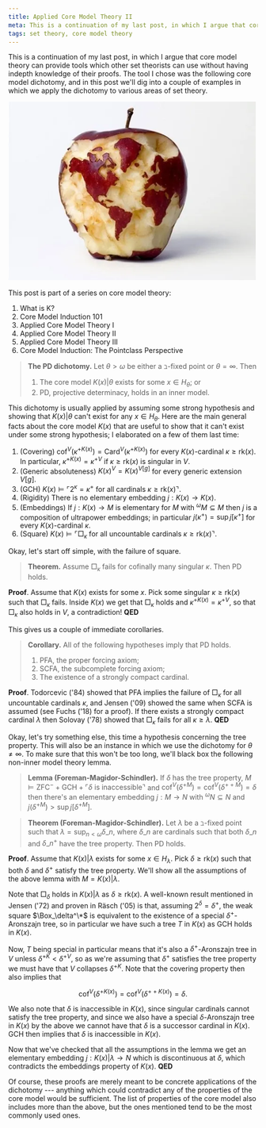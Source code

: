 ```yaml
---
title: Applied Core Model Theory II
meta: This is a continuation of my last post, in which I argue that core model theory can provide tools which other set theorists can use without having indepth knowledge of their proofs. The tool I chose was the following core model dichotomy, and in this post we'll dig into a couple of examples in which we apply the dichotomy to various areas of set theory.
tags: set theory, core model theory
---
```


This is a continuation of my last post, in which I argue that core model theory can
provide tools which other set theorists can use without having indepth knowledge of
their proofs. The tool I chose was the following core model dichotomy, and in this post
we'll dig into a couple of examples in which we apply the dichotomy to various areas of
set theory.

<img
  src="/src/assets/img/applied-core-model-theory-ii.webp"
  alt="A picture of an apple partially eaten, where the skin remaining resembles the earth"
  style="width: min(500px, 100%);"
  class="invert-on-darkmode centered-image"
/>

This post is part of a series on core model theory:

1. <router-link to="/posts/2017-04-26-what-is-k">What is K?</router-link>
2. <router-link to="2018-05-10-core-model-induction-101">Core Model Induction
   101</router-link>
3. <router-link to="2018-10-22-applied-core-model-theory-i">Applied Core Model
   Theory I</router-link>
4. Applied Core Model Theory II
5. <router-link to="2018-11-26-applied-core-model-theory-iii">Applied Core Model
   Theory III</router-link>
6. <router-link to="2019-03-31-core-model-induction-the-pointclass-perspective">Core
   Model Induction: The Pointclass Perspective</router-link>

> **The PD dichotomy.** Let $\theta>\omega$ be either a $\beth$-fixed point or
> $\theta=\infty$. Then
>
> 1. The core model $K(x)|\theta$ exists for some $x\in H_\theta$; or
> 2. $\textsf{PD}$, projective determinacy, holds in an inner model.

This dichotomy is usually applied by assuming some strong hypothesis and showing that
$K(x)|\theta$ can't exist for any $x\in H_\theta$. Here are the main general facts
about the core model $K(x)$ that are useful to show that it can't exist under some
strong hypothesis; I elaborated on a few of them last time:

1. (Covering) $\text{cof}^V(\kappa^{+K(x)})=\text{Card}^V(\kappa^{+K(x)})$ for every
   $K(x)$-cardinal $\kappa\geq\text{rk}(x)$. In particular,
   $\kappa^{+K(x)}=\kappa^{+V}$ if $\kappa\geq\text{rk}(x)$ is singular in $V$.
2. (Generic absoluteness) $K(x)^V=K(x)^{V[g]}$ for every generic extension $V[g]$.
3. (GCH) $K(x)\models\ulcorner 2^\kappa=\kappa^+\text{ for all cardinals
   }\kappa\geq\text{rk}(x)\urcorner$.
4. (Rigidity) There is no elementary embedding $j:K(x)\to K(x)$.
5. (Embeddings) If $j:K(x)\to M$ is elementary for $M$ with ${^\omega}{M}\subseteq M$
   then $j$ is a composition of ultrapower embeddings; in particular $j(\kappa^+)=\sup
   j[\kappa^+]$ for every $K(x)$-cardinal $\kappa$.
6. (Square) $K(x)\models\ulcorner\Box_\kappa\text{ for all uncountable cardinals
   }\kappa\geq\text{rk}(x)\urcorner$.

Okay, let's start off simple, with the failure of square.

> **Theorem.** Assume $\Box_\kappa$ fails for cofinally many singular $\kappa$. Then
> $\textsf{PD}$ holds.

**Proof**. Assume that $K(x)$ exists for some $x$. Pick some singular
$\kappa\geq\text{rk}(x)$ such that $\Box_\kappa$ fails. Inside $K(x)$ we get that
$\Box_\kappa$ holds and $\kappa^{+K(x)}=\kappa^{+V}$, so that $\Box_\kappa$ also holds
in $V$, a contradiction! **QED**

This gives us a couple of immediate corollaries.

> **Corollary.** All of the following hypotheses imply that $\textsf{PD}$ holds.
>
> 1. $\textsf{PFA}$, the proper forcing axiom;
> 2. $\textsf{SCFA}$, the subcomplete forcing axiom;
> 3. The existence of a strongly compact cardinal.

**Proof**. Todorcevic ('84) showed that $\textsf{PFA}$ implies the failure of
$\Box_\kappa$ for all uncountable cardinals $\kappa$, and Jensen ('09) showed the same
when $\textsf{SCFA}$ is assumed (see Fuchs ('18) for a proof). If there exists a
strongly compact cardinal $\lambda$ then Solovay ('78) showed that $\Box_\kappa$ fails
for all $\kappa\geq\lambda$. **QED**

Okay, let's try something else, this time a hypothesis concerning the tree property.
This will also be an instance in which we use the dichotomy for $\theta\neq\infty$. To
make sure that this won't be too long, we'll black box the following non-inner model
theory lemma.

> **Lemma (Foreman-Magidor-Schindler).** If $\delta$ has the tree property,
> $M\models\textsf{ZFC}^-+\textsf{GCH}+\ulcorner\delta\text{ is inaccessible}\urcorner$
> and $\text{cof}^V(\delta^{+M})=\text{cof}^V(\delta^{++M})=\delta$ then there's an
> elementary embedding $j:M\to N$ with ${^\omega}{N}\subseteq N$ and
> $j(\delta^{+M})>\sup j[\delta^{+M}]$.

> **Theorem (Foreman-Magidor-Schindler).** Let $\lambda$ be a $\beth$-fixed point such
> that $\lambda=\sup_{n<\omega}\delta\_n$, where $\delta\_n$ are cardinals such that both
> $\delta\_n$ and $\delta\_n^+$ have the tree property. Then $\textsf{PD}$ holds.

**Proof**. Assume that $K(x)|\lambda$ exists for some $x\in H_\lambda$. Pick
$\delta\geq\text{rk}(x)$ such that both $\delta$ and $\delta^+$ satisfy the tree
property. We'll show all the assumptions of the above lemma with $M=K(x)|\lambda$.

Note that $\Box_\delta$ holds in $K(x)|\lambda$ as $\delta\geq\text{rk}(x)$. A
well-known result mentioned in Jensen ('72) and proven in Räsch ('05) is that, assuming
$2^\delta=\delta^+$, the weak square $\Box_\delta^\*$ is equivalent to the existence of
a special $\delta^+$-Aronszajn tree, so in particular we have such a tree $T$ in $K(x)$
as $\textsf{GCH}$ holds in $K(x)$.

Now, $T$ being special in particular means that it's also a $\delta^+$-Aronszajn tree
in $V$ unless $\delta^{+K}<\delta^{+V}$, so as we're assuming that $\delta^+$ satisfies
the tree property we must have that $V$ collapses $\delta^{+K}$. Note that the covering
property then also implies that

$$ \text{cof}^V(\delta^{+K(x)})=\text{cof}^V(\delta^{++K(x)})=\delta. $$

We also note that $\delta$ is inaccessible in $K(x)$, since singular cardinals cannot
satisfy the tree property, and since we also have a special $\delta$-Aronszajn tree in
$K(x)$ by the above we cannot have that $\delta$ is a successor cardinal in $K(x)$.
$\textsf{GCH}$ then implies that $\delta$ is inaccessible in $K(x)$.

Now that we've checked that all the assumptions in the lemma we get an elementary
embedding $j:K(x)|\lambda\to N$ which is discontinuous at $\delta$, which contradicts
the embeddings property of $K(x)$. **QED**

Of course, these proofs are merely meant to be concrete applications of the dichotomy
--- anything which could contradict any of the properties of the core model would be
sufficient. The list of properties of the core model also includes more than the above,
but the ones mentioned tend to be the most commonly used ones.
